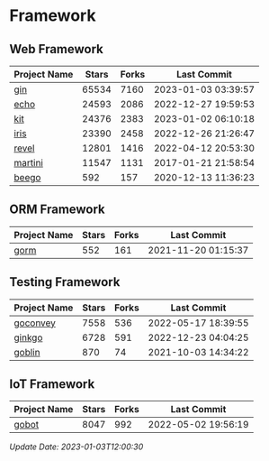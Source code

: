 # Framework

## Web Framework
| Project Name | Stars | Forks | Last Commit |
| ------------ | ----- | ----- | ----------- |
| [gin](https://github.com/gin-gonic/gin) | 65534 | 7160 | 2023-01-03 03:39:57 |
| [echo](https://github.com/labstack/echo) | 24593 | 2086 | 2022-12-27 19:59:53 |
| [kit](https://github.com/go-kit/kit) | 24376 | 2383 | 2023-01-02 06:10:18 |
| [iris](https://github.com/kataras/iris) | 23390 | 2458 | 2022-12-26 21:26:47 |
| [revel](https://github.com/revel/revel) | 12801 | 1416 | 2022-04-12 20:53:30 |
| [martini](https://github.com/go-martini/martini) | 11547 | 1131 | 2017-01-21 21:58:54 |
| [beego](https://github.com/astaxie/beego) | 592 | 157 | 2020-12-13 11:36:23 |

## ORM Framework
| Project Name | Stars | Forks | Last Commit |
| ------------ | ----- | ----- | ----------- |
| [gorm](https://github.com/jinzhu/gorm) | 552 | 161 | 2021-11-20 01:15:37 |

## Testing Framework
| Project Name | Stars | Forks | Last Commit |
| ------------ | ----- | ----- | ----------- |
| [goconvey](https://github.com/smartystreets/goconvey) | 7558 | 536 | 2022-05-17 18:39:55 |
| [ginkgo](https://github.com/onsi/ginkgo) | 6728 | 591 | 2022-12-23 04:04:25 |
| [goblin](https://github.com/franela/goblin) | 870 | 74 | 2021-10-03 14:34:22 |

## IoT Framework
| Project Name | Stars | Forks | Last Commit |
| ------------ | ----- | ----- | ----------- |
| [gobot](https://github.com/hybridgroup/gobot) | 8047 | 992 | 2022-05-02 19:56:19 |

*Update Date: 2023-01-03T12:00:30*
